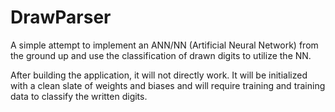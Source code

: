 # DrawParser
A simple attempt to implement an ANN/NN (Artificial Neural Network) from the ground up and use the classification of drawn digits to utilize the NN.

After building the application, it will not directly work.
It will be initialized with a clean slate of weights and biases and will require training and training data to classify the written digits.
